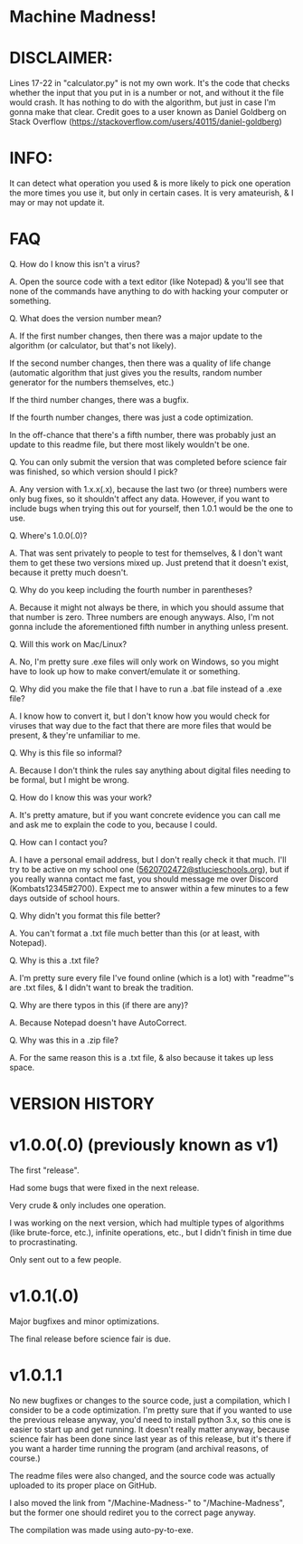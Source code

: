 # Machine Madness!

# DISCLAIMER:
Lines 17-22 in "calculator.py" is not my own work. It's the code that checks whether the input that you put in is a number or not, and without it the file would crash.
It has nothing to do with the algorithm, but just in case I'm gonna make that clear.
Credit goes to a user known as Daniel Goldberg on Stack Overflow (https://stackoverflow.com/users/40115/daniel-goldberg)

# INFO:
It can detect what operation you used & is more likely to pick one operation the more times you use it, but only in certain cases. It is very amateurish, & I may or may not update it.

# FAQ
Q. How do I know this isn't a virus?

A. Open the source code with a text editor (like Notepad) & you'll see that none of the commands have anything to do with hacking your computer or something.


Q. What does the version number mean?

A. If the first number changes, then there was a major update to the algorithm (or calculator, but that's not likely).

If the second number changes, then there was a quality of life change (automatic algorithm that just gives you the results, random number generator for the numbers themselves, etc.)

If the third number changes, there was a bugfix.

If the fourth number changes, there was just a code optimization.

In the off-chance that there's a fifth number, there was probably just an update to this readme file, but there most likely wouldn't be one.


Q. You can only submit the version that was completed before science fair was finished, so which version should I pick?

A. Any version with 1.x.x(.x), because the last two (or three) numbers were only bug fixes, so it shouldn't affect any data.
However, if you want to include bugs when trying this out for yourself, then 1.0.1 would be the one to use.


Q. Where's 1.0.0(.0)?

A. That was sent privately to people to test for themselves, & I don't want them to get these two versions mixed up. Just pretend that it doesn't exist, because it pretty much doesn't.


Q. Why do you keep including the fourth number in parentheses?

A. Because it might not always be there, in which you should assume that that number is zero. Three numbers are enough anyways.
Also, I'm not gonna include the aforementioned fifth number in anything unless present.


Q. Will this work on Mac/Linux?

A. No, I'm pretty sure .exe files will only work on Windows, so you might have to look up how to make convert/emulate it or something.


Q. Why did you make the file that I have to run a .bat file instead of a .exe file?

A. I know how to convert it, but I don't know how you would check for viruses that way due to the fact that there are more files that would be present, & they're unfamiliar to me.


Q. Why is this file so informal?

A. Because I don't think the rules say anything about digital files needing to be formal, but I might be wrong.


Q. How do I know this was your work?

A. It's pretty amature, but if you want concrete evidence you can call me and ask me to explain the code to you, because I could.


Q. How can I contact you?

A. I have a personal email address, but I don't really check it that much.
I'll try to be active on my school one (5620702472@stlucieschools.org), but if you really wanna contact me fast, you should message me over Discord (Kombats12345#2700). Expect me to answer within a few minutes to a few days outside of school hours.


Q. Why didn't you format this file better?

A. You can't format a .txt file much better than this (or at least, with Notepad).


Q. Why is this a .txt file?

A. I'm pretty sure every file I've found online (which is a lot) with "readme"'s are .txt files, & I didn't want to break the tradition.


Q. Why are there typos in this (if there are any)?

A. Because Notepad doesn't have AutoCorrect.


Q. Why was this in a .zip file?

A. For the same reason this is a .txt file, & also because it takes up less space.


# VERSION HISTORY

# v1.0.0(.0) (previously known as v1)
The first "release".

Had some bugs that were fixed in the next release.

Very crude & only includes one operation.

I was working on the next version, which had multiple types of algorithms (like brute-force, etc.), infinite operations, etc., but I didn't finish in time due to procrastinating.

Only sent out to a few people.


# v1.0.1(.0)
Major bugfixes and minor optimizations.

The final release before science fair is due.

# v1.0.1.1
No new bugfixes or changes to the source code, just a compilation, which I consider to be a code optimization. I'm pretty sure that if you wanted to use the previous release anyway, you'd need to install python 3.x, so this one is easier to start up and get running. It doesn't really matter anyway, because science fair has been done since last year as of this release, but it's there if you want a harder time running the program (and archival reasons, of course.)

The readme files were also changed, and the source code was actually uploaded to its proper place on GitHub.

I also moved the link from "/Machine-Madness-" to "/Machine-Madness", but the former one should rediret you to the correct page anyway.

The compilation was made using auto-py-to-exe.
